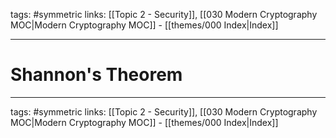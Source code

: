 tags: #symmetric 
links:  [[Topic 2 - Security]], [[030 Modern Cryptography MOC|Modern Cryptography MOC]] - [[themes/000 Index|Index]]

---
# Shannon's Theorem


---
tags: #symmetric 
links:  [[Topic 2 - Security]], [[030 Modern Cryptography MOC|Modern Cryptography MOC]] - [[themes/000 Index|Index]]